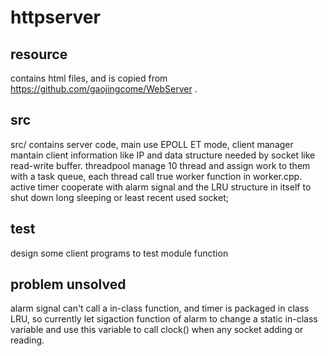 # httpserver
## resource
contains html files, and is copied from https://github.com/gaojingcome/WebServer .
## src
src/ contains server code, main use EPOLL ET mode, client manager  mantain client information like IP and data structure needed by socket like read-write buffer. threadpool manage 10 thread and assign work to them with a task queue, each thread call true worker function in worker.cpp. active timer cooperate with alarm signal and the LRU structure in itself to shut down long sleeping or least recent used socket;
## test
design some client programs to test module function

## problem unsolved
alarm signal can't call a in-class function, and timer is packaged in class LRU, so currently let sigaction function of alarm to change a static in-class variable and use this variable to call clock() when any socket adding or reading.

